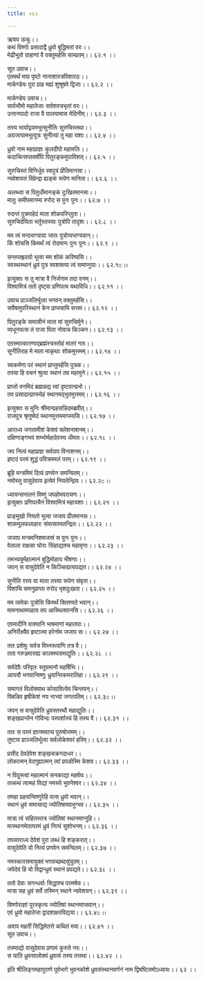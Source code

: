 ```yaml
---
title: ०६२

---
```

ऋषय ऊचुः।।  
कथं विष्णोः प्रसादाद्वै ध्रुवो बुद्धिमतां वरः।।  
मेढीभूतो ग्राहाणां वै वक्तुमर्हसि साम्प्रतम्।। ६२.१ ।।  
  
सूत उवाच।।  
एतमर्थं मया पृष्टो नानाशास्त्रविशारदः।।  
मार्कण्डेयः पुरा प्राह मह्यं शुश्रूषवे द्विजाः।। ६२.२ ।।  
  
मार्कण्डेय उवाच।।  
सार्वभौमो महातेजाः सर्वशस्त्रभृतां वरः।।  
उत्तानपादो राजा वै पालयामास मेदिनीम्।। ६२.३ ।।  
  
तस्य भार्याद्वयमभूत्सुनीतिः सुरुचिस्तथा।।  
अग्रजायामभूत्पुत्रः सुनीत्यां तु महा यशाः।। ६२.४ ।।  
  
ध्रुवो नाम महाप्राज्ञः कुलदीपो महामतिः।।  
कदाचित्सप्तवर्षोपि पितुरङ्कमुपाविशत्।। ६२.५ ।।  
  
सुरुचिस्तं विनिर्धूय स्वपुत्रं प्रीतिमानसा।।  
न्यवेशयत्तं विप्रेन्द्रा ह्यङ्कं रूपेण मानिता।। ६२.६ ।।  
  
अलब्ध्वा स पितुर्धीमानङ्कं दुःखितमानसः।।  
मातुः समीपमागम्य रुरोद स पुनः पुनः।। ६२.७ ।।  
  
रुदन्तं पुत्रमाहेदं माता शोकपरिप्लुता।।  
सुरुचिर्दयिता भर्तुस्तस्याः पुत्रोपि तादृशः।। ६२.८ ।।  
  
मम त्वं मन्दभाग्याया जातः पुत्रोप्यभाग्यवान्।।  
किं शोचसि किमर्थं त्वं रोदमानः पुनः पुनः।। ६२.९ ।।  
  
सन्तप्तहृदयो भूत्वा मम शोकं करिष्यसि।।  
स्वस्थस्थानं ध्रुवं पुत्र स्वशक्त्या त्वं समाप्नुयाः।। ६२.१೦ ।।  
  
इत्युक्तः स तु मात्रा वै निर्जगाम तदा वनम्।।  
विश्वामित्रं ततो दृष्ट्वा प्रणिपत्य यथाविधि।। ६२.११ ।।  
  
उवाच प्राञ्जलिर्भूत्वा भगवन् वक्तुमर्हसि।।  
सर्वेषामुपरिस्थानं केन प्राप्स्यामि सत्तम।। ६२.१२ ।।  
  
पितुरङ्के समासीनं माता मां सुरुचिर्मुने।।  
व्यधूनयत्स तं राजा पिता नोवाच किञ्चन।। ६२.१३ ।।  
  
एतस्मात्कारणाद्ब्रह्मंस्त्रस्तोहं मातरं गतः।।  
सुनीतिराह मे माता माकृथाः शोकमुत्तमम्।। ६२.१४ ।।  
  
स्वकर्मणा परं स्थानं प्राप्तुमर्हसि पुत्रक।।  
तस्या हि वचनं श्रुत्वा स्थानं तव महामुने।। ६२.१५ ।।  
  
प्राप्तो वनमिदं ब्रह्मन्नद्य त्वां दृष्टवान्प्रभो।।  
तव प्रसादात्प्राप्स्येहं स्थानमद्भुतमुत्तमम्।। ६२.१६ ।।  
  
इत्युक्तः स मुनिः श्रीमान्प्रहसन्निदमब्रवीत्।।  
राजपुत्र श्रृणुष्वेदं स्थानमुत्तममाप्स्यसि।। ६२.१७ ।।  
  
आराध्य जगतामीशं केशवं क्लेशनाशनम्।।  
दक्षिणाङ्गभवं शम्भोर्महादेवस्य धीमतः।। ६२.१८ ।।  
  
जप नित्यं महाप्राज्ञ सर्वपाप विनाशनम्।।  
इष्टदं परमं शुद्धं पवित्रममलं परम्।। ६२.१९ ।।  
  
ब्रूहि मन्त्रमिमं दिव्यं प्रणवेन समन्वितम्।।  
नमोस्तु वासुदेवाय इत्येवं नियतेन्द्रियः।। ६२.२೦ ।।  
  
ध्यायन्सनातनं विष्णुं जपहोमपरायणः।।  
इत्युक्तः प्रणिपत्यैनं विश्वामित्रं महायशाः।। ६२.२१ ।।  
  
प्राङ्मुखो नियतो भूत्वा जजाप प्रीतमानसः।।  
शाकमूलफलाहारः संवत्सरमतन्द्रितः।। ६२.२२ ।।  
  
जजाप मन्त्रमनिशमजस्रं स पुनः पुनः।।  
वेताला राक्षसा घोराः सिंहाद्याश्च महामृगाः।। ६२.२३ ।।  
  
तमभ्ययुर्महात्मानं बुद्धिमोहाय भीषणाः।।  
जपन् स वासुदेवेति न किञ्चित्प्रत्यपद्यत।। ६२.२४ ।।  
  
सुनीति रस्य या माता तस्या रूपेण संवृता।।  
पिशाचि समनुप्राप्ता रुरोद भृशदुःखता।। ६२.२५ ।।  
  
मम त्वमेकः पुत्रोसि किमर्थं क्लिश्यते भवान्।।  
मामनाथामपहाय तप आस्थितवानसि।। ६२.२६ ।।  
  
एवमादीनि वाक्यानि भाषमाणां महातपाः।।  
अनिरीक्ष्यैव हृष्टात्मा हरेर्नाम जजाप सः।। ६२.२७ ।।  
  
ततः प्रशेमुः सर्वत्र विघ्नरूपाणि तत्र वै।।  
तता गरुडमारुह्य कालमघसमद्युतिः।। ६२.२८ ।।  
  
सर्वदेवैः परिवृतः स्तूयमानो महर्षिभिः।।  
आययौ भगवान्विष्णुः ध्रुवान्तिकमरातिहा।। ६२.२९ ।।  
  
समागतं विलोक्याथ कोसावित्येव चिन्तयन्।।  
पिबन्निव हृषीकेशं नय नाभ्यां जगत्पतिम्।। ६२.३೦ ।।  
  
जपन् स वासुदेवेति ध्रुवस्तस्थौ महाद्युतिः।।  
शङ्खप्रान्तेन गोविन्दः पस्पर्शास्यं हि तस्य वै।। ६२.३१ ।।  
  
ततः स परमं ज्ञानमवाप्य पुरुषोत्तमम्।।  
तुष्टाव प्राञ्जलिर्भूत्वा सर्वलोकेश्वरं हरिम्।। ६२.३२ ।।  
  
प्रसीद देवदेवेश शङ्खचक्रगदाधर।।  
लोकात्मन् वेदगुह्यात्मन् त्वां प्रपन्नोस्मि केशव।। ६२.३३ ।।  
  
न विदुस्त्वां महात्मानं सनकाद्या महर्षयः।।  
तत्कथं त्वामहं विद्यां नमस्ते भुवनेश्वर।। ६२.३४ ।।  
  
तमहा प्रहसन्विष्णुरेहि वत्स ध्रुवो भवान्।।  
स्थानं ध्रुवं समासाद्य ज्योतिषामग्रभुग्भव।। ६२.३५ ।।  
  
मात्रा त्वं सहितस्तत्र ज्योतिषां स्थानमाप्नुहि।।  
मत्स्थानमेतत्परमं ध्रुवं नित्यं सुशोभनम्।। ६२.३६ ।।  
  
तपसाराध्य देवेशं पुरा लब्धं हि शङ्करात्।।  
वासुदेवेति यो नित्यं प्रणवेन समन्वितम्।। ६२.३७ ।।  
  
नमस्कारसमायुक्तं भगवच्छब्दसुंयुतम्।।  
जपेदेवं हि यो विद्वान्ध्रुवं स्थानं प्रपद्यते।। ६२.३८ ।।  
  
ततो देवाः सगन्धर्वाः सिद्धाश्च परमर्षयः।।  
मात्रा सह ध्रुवं सर्वे तस्मिन् स्थाने न्यवेशयन्।। ६२.३९ ।।  
  
विष्णोराज्ञां पुरस्कृत्य ज्योतिषां स्थानमाप्तवान्।।  
एवं ध्रुवो महातेजा द्वादशाक्षरविद्यया।। ६२.४೦ ।।  
  
अवाप महतीं सिद्धिमेतत्ते कथितं मया।। ६२.४१ ।।  
सूत उवाच।।  
  
तस्माद्यो वासुदेवाय प्रणामं कुरुते नरः।।  
स याति ध्रुवसालोक्यं ध्रुवत्वं तस्य तत्तथा।। ६२.४२ ।।  
  
इति श्रीलिङ्गमहापुराणे पूर्वभागे भुवनकोशे ध्रुवसंस्थानवर्णनं नाम द्विषष्टितमोऽध्यायः।। ६२ ।।
